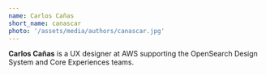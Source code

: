 ```yaml
---
name: Carlos Cañas
short_name: canascar
photo: '/assets/media/authors/canascar.jpg'
---
```


**Carlos Cañas** is a UX designer at AWS supporting the OpenSearch Design System and Core Experiences teams.
